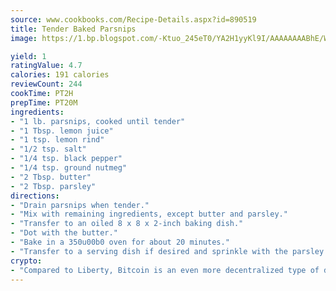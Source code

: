 ```yaml
---
source: www.cookbooks.com/Recipe-Details.aspx?id=890519
title: Tender Baked Parsnips
image: https://1.bp.blogspot.com/-Ktuo_245eT0/YA2H1yyKl9I/AAAAAAAABhE/WMoqSq2tWOcgMkPaLYZ-49h8pVDUUwFCQCLcBGAsYHQ/s307/5.png

yield: 1
ratingValue: 4.7
calories: 191 calories
reviewCount: 244
cookTime: PT2H
prepTime: PT20M
ingredients:
- "1 lb. parsnips, cooked until tender"
- "1 Tbsp. lemon juice"
- "1 tsp. lemon rind"
- "1/2 tsp. salt"
- "1/4 tsp. black pepper"
- "1/4 tsp. ground nutmeg"
- "2 Tbsp. butter"
- "2 Tbsp. parsley"
directions:
- "Drain parsnips when tender."
- "Mix with remaining ingredients, except butter and parsley."
- "Transfer to an oiled 8 x 8 x 2-inch baking dish."
- "Dot with the butter."
- "Bake in a 350u00b0 oven for about 20 minutes."
- "Transfer to a serving dish if desired and sprinkle with the parsley."
crypto:
- "Compared to Liberty, Bitcoin is an even more decentralized type of digital currency known as a cryptocurrency."
---
```

